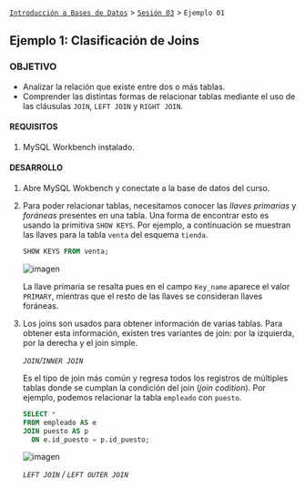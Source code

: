 [`Introducción a Bases de Datos`](../../Readme.md) > [`Sesión 03`](../Readme.md) > `Ejemplo 01`

## Ejemplo 1: Clasificación de Joins

### OBJETIVO

- Analizar la relación que existe entre dos o más tablas.
- Comprender las distintas formas de relacionar tablas mediante el uso de las cláusulas `JOIN`, `LEFT JOIN` y `RIGHT JOIN`.

#### REQUISITOS

1. MySQL Workbench instalado.

#### DESARROLLO

1. Abre MySQL Wokbench y conectate a la base de datos del curso.

2. Para poder relacionar tablas, necesitamos conocer las *llaves primarias* y *foráneas* presentes en una tabla. Una forma de encontrar esto es usando la primitiva `SHOW KEYS`. Por ejemplo, a continuación se muestran las llaves para la tabla `venta` del esquema `tienda`.

   ```sql
   SHOW KEYS FROM venta;
   ```
   
   ![imagen](imagenes/s2we12.png)
   
   La llave primaria se resalta pues en el campo `Key_name` aparece el valor `PRIMARY`, mientras que el resto de las llaves se consideran llaves foráneas.
   
3. Los joins son usados para obtener información de varias tablas. Para obtener esta información, existen tres variantes de join: por la izquierda, por la derecha y el join simple.

   *`JOIN`/`INNER JOIN`*
   
   Es el tipo de join más común y regresa todos los registros de múltiples tablas donde se cumplan la condición del join (*join codition*). Por ejemplo, podemos relacionar la tabla `empleado` con `puesto`.
   
   ```sql
   SELECT *
   FROM empleado AS e
   JOIN puesto AS p
     ON e.id_puesto = p.id_puesto;
   ```

   ![imagen](imagenes/s2we12.png)
   
   *`LEFT JOIN` / `LEFT OUTER JOIN`*  
 
